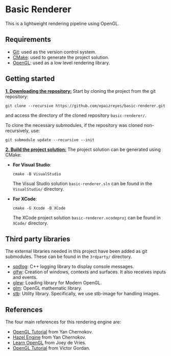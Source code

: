 # Basic Renderer
This is a lightweight rendering pipeline using OpenGL.

## Requirements
* [Git](https://git-scm.com): used as the version control system.
* [CMake](https://cmake.org): used to generate the project solution. 
* [OpenGL](https://www.opengl.org/): used as a low level rendering library.
    
## Getting started
<ins>**1. Downloading the repository:**</ins>
Start by cloning the project from the git repository:
```
git clone --recursive https://github.com/epaizreyes/basic-renderer.git
```
and access the directory of the cloned repository `basic-renderer/`.

To clone the necessary submodules, if the repository was cloned non-recursively, use:
```
git submodule update --recursive --init
```

<ins>**2. Build the project solution:**</ins>
The project solution can be generated using CMake:

* **For Visual Studio**:
	```
	cmake -B VisualStudio
	```
	The Visual Studio solution `basic-renderer.sln` can be found in the `VisualStudio/` directory.

* **For XCode**:
	```
	cmake -G Xcode -B XCode
	```
	The XCode project solution `basic-renderer.xcodeproj` can be found in `XCode/` directory.

## Third party libraries
The external libraries needed in this project have been added as git submodules. These can be found in the `3rdparty/` directory.
* [spdlog](https://github.com/gabime/spdlog): C++ logging library to display console messages.
* [glfw](https://github.com/glfw/glfw): Creation of windows, contexts and surfaces. It also receives inputs and events.
* [glew](https://github.com/nigels-com/glew): Loading library for Modern OpenGL.
* [glm](https://github.com/g-truc/glm): OpenGL mathematic library.
* [stb](https://github.com/nothings/stb): Utility library. Specifically, we use stb-image for handling images.

## References
The four main references for this rendering engine are:
* [OpenGL Tutorial](https://github.com/TheCherno/OpenGL) from Yan Chernokov.
* [Hazel Engine](https://github.com/TheCherno/Hazel) from Yan Chernokov.
* [Learn OpenGL](https://github.com/JoeyDeVries/LearnOpenGL) from Joey de Vries.
* [OpenGL Tutorial](https://github.com/VictorGordan/opengl-tutorials) from Victor Gordan.